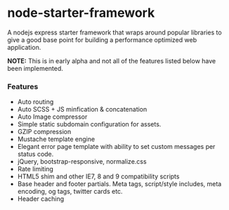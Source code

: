 # node-starter-framework
A nodejs express starter framework that wraps around popular libraries to give a good base point for building a performance optimized web application.
<p><Strong>NOTE:</strong> This is in early alpha and not all of the features listed below have been implemented.</p>

<h3>Features</h3>
<ul>
  <li>Auto routing</li>
  <li>Auto SCSS + JS minfication & concatenation</li>
  <li>Auto Image compressor</li>
  <li>Simple static subdomain configuration for assets.</li>
  <li>GZIP compression</li>
  <li>Mustache template engine</li>
  <li>Elegant error page template with ability to set custom messages per status code.</li>
  <li>jQuery, bootstrap-responsive, normalize.css</li>
  <li>Rate limiting</li>
  <li>HTML5 shim and other IE7, 8 and 9 compatibility scripts</li>
  <li>Base header and footer partials. Meta tags, script/style includes, meta encoding, og tags, twitter cards etc.</li>
  <li>Header caching</li>
</ul>
